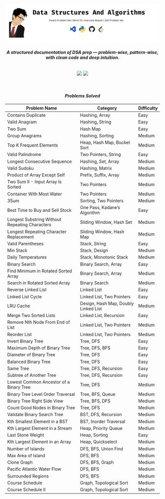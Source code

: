 ![banner](https://github.com/tarunsas3/DSA/blob/main/DSA%20Banner.png?raw=true)
<h4 align="center"><em>A structured documentation of DSA prep — problem-wise, pattern-wise, with clean code and deep intuition.</em></h4>
</br>
<div align="center">
  <img src="https://img.shields.io/badge/Status-Active-success?style=for-the-badge&logo=checkmarx" />
  <img src="https://img.shields.io/badge/DSA%20Sheet-Pareto%20%7C%20NeetCode%20%7C%20LeetCode-orange?style=for-the-badge&logo=leetcode" />
</div>
</br>
<!-- <p align="center"> <img src="https://komarev.com/ghpvc/?username=tarunsas3&style=for-the-badge&label=VIEWS&color=0e75b6" alt="tarunsas3" /> </p> -->
</br>

<div align="center">

<h4 align="center"><em> Problems Solved</em></h4>

| Problem Name                              | Category                            | Difficulty |
|------------------------------------------|-------------------------------------|------------|
| Contains Duplicate                       | Hashing, Array                      | Easy       |
| Valid Anagram                            | Hashing, String                     | Easy       |
| Two Sum                                  | Hash Map                            | Easy       |
| Group Anagrams                           | Hashing, Sorting                    | Medium     |
| Top K Frequent Elements                  | Heap, Hash Map, Bucket Sort         | Medium     |
| Valid Palindrome                         | Two Pointers, String                | Easy       |
| Longest Consecutive Sequence             | Hashing, Set, Array                 | Medium     |
| Valid Sudoku                             | Hashing, Matrix                     | Medium     |
| Product of Array Except Self             | Prefix, Suffix, Array               | Medium     |
| Two Sum II - Input Array Is Sorted       | Two Pointers                        | Medium     |
| Container With Most Water                | Two Pointers                        | Medium     |
| 3Sum                                     | Sorting, Two Pointers               | Medium     |
| Best Time to Buy and Sell Stock          | One Pass, Kadane’s Algorithm        | Easy       |
| Longest Substring Without Repeating Characters | Sliding Window, Hash Set     | Medium     |
| Longest Repeating Character Replacement  | Sliding Window, Hash Map            | Medium     |
| Valid Parentheses                        | Stack, String                       | Easy       |
| Min Stack                                | Stack, Design                       | Medium     |
| Daily Temperatures                       | Stack, Monotonic Stack              | Medium     |
| Binary Search                            | Binary Search, Array                | Easy       |
| Find Minimum in Rotated Sorted Array     | Binary Search, Array                | Medium     |
| Search in Rotated Sorted Array           | Binary Search                       | Medium     |
| Reverse Linked List                      | Linked List                         | Easy       |
| Linked List Cycle                        | Linked List, Two Pointers           | Easy       |
| LRU Cache                                | Design, Hash Map, Doubly Linked List| Medium     |
| Merge Two Sorted Lists                   | Linked List, Recursion              | Easy       |
| Remove Nth Node From End of List         | Linked List, Two Pointers           | Medium     |
| Reorder List                             | Linked List, Two Pointers           | Medium     |
| Invert Binary Tree                       | Tree, DFS                           | Easy       |
| Maximum Depth of Binary Tree             | Tree, DFS, BFS                      | Easy       |
| Diameter of Binary Tree                  | Tree, DFS                           | Easy       |
| Balanced Binary Tree                     | Tree, DFS                           | Easy       |
| Same Tree                                | Tree, DFS, Recursion                | Easy       |
| Subtree of Another Tree                  | Tree, DFS, Recursion                | Easy       |
| Lowest Common Ancestor of a Binary Tree  | Tree, DFS                           | Medium     |
| Binary Tree Level Order Traversal        | Tree, BFS, Queue                    | Medium     |
| Binary Tree Right Side View              | Tree, BFS, DFS                      | Medium     |
| Count Good Nodes in Binary Tree          | Tree, DFS                           | Medium     |
| Validate Binary Search Tree              | BST, DFS, Recursion                 | Medium     |
| Kth Smallest Element in a BST            | BST, Inorder Traversal              | Medium     |
| Kth Largest Element in a Stream          | Heap, Priority Queue                | Medium     |
| Last Stone Weight                        | Heap, Sorting                       | Easy       |
| Kth Largest Element in an Array          | Heap, Quickselect                   | Medium     |
| Number of Islands                        | DFS, BFS, Union Find                | Medium     |
| Max Area of Island                       | DFS, BFS                            | Medium     |
| Clone Graph                              | DFS, BFS, Graph                     | Medium     |
| Pacific Atlantic Water Flow              | DFS, BFS                            | Medium     |
| Surrounded Regions                       | DFS, BFS                            | Medium     |
| Course Schedule                          | Graph, Topological Sort             | Medium     |
| Course Schedule II                       | Graph, Topological Sort             | Medium     |


</div>
